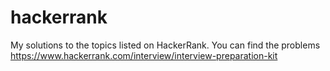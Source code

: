 # hackerrank

My solutions to the topics listed on HackerRank. 
You can find the problems https://www.hackerrank.com/interview/interview-preparation-kit
